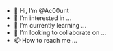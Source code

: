 - 👋 Hi, I’m @Ac00unt
- 👀 I’m interested in ...
- 🌱 I’m currently learning ...
- 💞️ I’m looking to collaborate on ...
- 📫 How to reach me ...

<!---
Ac00unt/Ac00unt is a ✨ special ✨ repository because its `README.md` (this file) appears on your GitHub profile.
You can click the Preview link to take a look at your changes.
--->
